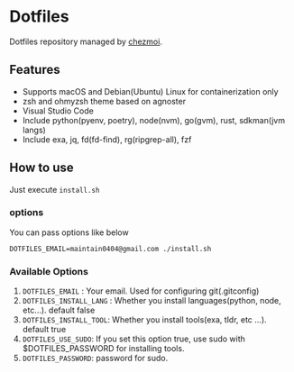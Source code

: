 # Dotfiles
Dotfiles repository managed by [chezmoi](https://www.chezmoi.io/).
## Features
- Supports macOS and Debian(Ubuntu) Linux for containerization only
- zsh and ohmyzsh theme based on agnoster
- Visual Studio Code
- Include python(pyenv, poetry), node(nvm), go(gvm), rust, sdkman(jvm langs) 
- Include exa, jq, fd(fd-find), rg(ripgrep-all), fzf

## How to use
Just execute `install.sh`
### options
You can pass options like below
```shell
DOTFILES_EMAIL=maintain0404@gmail.com ./install.sh
```
### Available Options
1. `DOTFILES_EMAIL` : Your email. Used for configuring git(.gitconfig)
2. `DOTFILES_INSTALL_LANG` : Whether you install languages(python, node, etc...). default false
3. `DOTFILES_INSTALL_TOOL`: Whether you install tools(exa, tldr, etc ...). default true
4. `DOTFILES_USE_SUDO`: If you set this option true, use sudo with $DOTFILES_PASSWORD for installing tools.
5. `DOTFILES_PASSWORD`: password for sudo.
